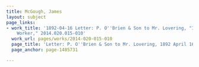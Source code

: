 ```yaml
---
title: McGough, James
layout: subject
page_links:
- work_title: '1892-04-16 Letter: P. O''Brien & Son to Mr. Lovering, "Itinerant Cemetery
    Worker," 2014.020.015-010'
  work_url: pages/works/2014-020-015-010
  page_title: 'Letter: P. O''Brien & Son to Mr. Lovering, 1892 April 16'
  page_anchor: page-1485731

---
```

